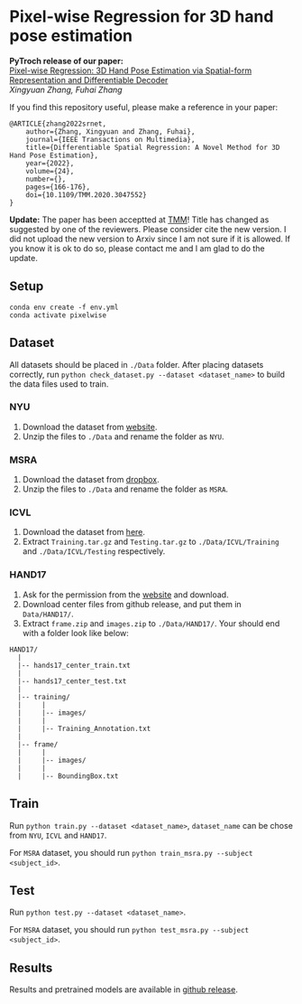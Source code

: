 # Pixel-wise Regression for 3D hand pose estimation 
**PyTroch release of our paper:**   
[Pixel-wise Regression: 3D Hand Pose Estimation via Spatial-form Representation and Differentiable Decoder](https://arxiv.org/abs/1905.02085)  
*Xingyuan Zhang, Fuhai Zhang*

If you find this repository useful, please make a reference in your paper:
```
@ARTICLE{zhang2022srnet,  
    author={Zhang, Xingyuan and Zhang, Fuhai},  
    journal={IEEE Transactions on Multimedia},   
    title={Differentiable Spatial Regression: A Novel Method for 3D Hand Pose Estimation},   
    year={2022},  
    volume={24},  
    number={},  
    pages={166-176},  
    doi={10.1109/TMM.2020.3047552}
}
```
**Update:** The paper has been acceptted at [TMM](https://ieeexplore.ieee.org/document/9309323)! Title has changed as suggested by one of the reviewers. Please consider cite the new version. I did not upload the new version to Arxiv since I am not sure if it is allowed. If you know it is ok to do so, please contact me and I am glad to do the update.

## Setup
```
conda env create -f env.yml
conda activate pixelwise
```

## Dataset  
All datasets should be placed in `./Data` folder. After placing datasets correctly, run `python check_dataset.py --dataset <dataset_name>` to build the data files used to train.

### NYU  
1. Download the dataset from [website](https://jonathantompson.github.io/NYU_Hand_Pose_Dataset.htm#download).
2. Unzip the files to `./Data` and rename the folder as `NYU`.

### MSRA  
1. Download the dataset from [dropbox](https://www.dropbox.com/s/bmx2w0zbnyghtp7/cvpr15_MSRAHandGestureDB.zip?dl=0).
2. Unzip the files to `./Data` and rename the folder as `MSRA`.

### ICVL  
1. Download the dataset from [here](https://labicvl.github.io/hand.html).  
2. Extract `Training.tar.gz` and `Testing.tar.gz` to `./Data/ICVL/Training` and `./Data/ICVL/Testing` respectively.

### HAND17  
1. Ask for the permission from the [website](http://icvl.ee.ic.ac.uk/hands17/challenge/) and download.  
2. Download center files from github release, and put them in `Data/HAND17/`.
3. Extract `frame.zip` and `images.zip` to `./Data/HAND17/`. Your should end with a folder look like below:
```
HAND17/
  |
  |-- hands17_center_train.txt
  |
  |-- hands17_center_test.txt
  |
  |-- training/
  |     |
  |     |-- images/
  |     |
  |     |-- Training_Annotation.txt
  |
  |-- frame/
  |     |
  |     |-- images/
  |     |
  |     |-- BoundingBox.txt
```

## Train  
Run `python train.py --dataset <dataset_name>`, `dataset_name` can be chose from `NYU`, `ICVL` and `HAND17`.  

For `MSRA` dataset, you should run `python train_msra.py --subject <subject_id>`.

## Test  
Run `python test.py --dataset <dataset_name>`.

For `MSRA` dataset, you should run `python test_msra.py --subject <subject_id>`.

## Results  
Results and pretrained models are available in [github release](https://github.com/IcarusWizard/PixelwiseRegression/releases/tag/v1.0).
